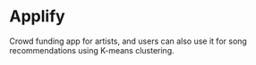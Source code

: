 # Applify
 Crowd funding app for artists, and users can also use it for song recommendations using K-means clustering.
